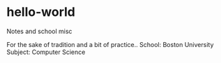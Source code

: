 # hello-world
Notes and school misc

For the sake of tradition and a bit of practice..
School: Boston University
Subject: Computer Science

